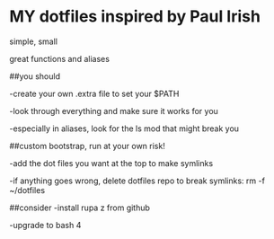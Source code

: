 # **MY** dotfiles inspired by Paul Irish

simple, small 

great functions and aliases

##you should

-create your own .extra file to set your $PATH

-look through everything and make sure it works for you

-especially in aliases, look for the ls mod that might break you

##custom bootstrap, run at your own risk!

-add the dot files you want at the top to make symlinks

-if anything goes wrong, delete dotfiles repo to break symlinks:
rm -f ~/dotfiles

##consider
-install rupa z from github

-upgrade to bash 4



